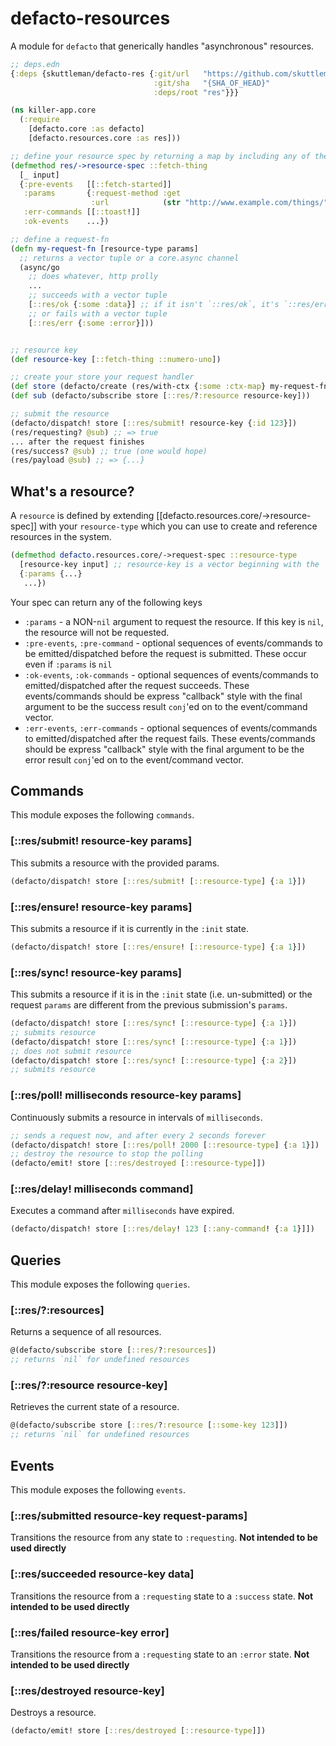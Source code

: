 # defacto-resources

A module for `defacto` that generically handles "asynchronous" resources.

```clojure
;; deps.edn
{:deps {skuttleman/defacto-res {:git/url   "https://github.com/skuttleman/defacto"
                                :git/sha   "{SHA_OF_HEAD}"
                                :deps/root "res"}}}
```

```clojure
(ns killer-app.core
  (:require
    [defacto.core :as defacto]
    [defacto.resources.core :as res]))

;; define your resource spec by returning a map by including any of the following
(defmethod res/->resource-spec ::fetch-thing
  [_ input]
  {:pre-events   [[::fetch-started]]
   :params       {:request-method :get
                  :url            (str "http://www.example.com/things/" (:id input))}
   :err-commands [[::toast!]]
   :ok-events    ...})

;; define a request-fn
(defn my-request-fn [resource-type params]
  ;; returns a vector tuple or a core.async channel
  (async/go
    ;; does whatever, http prolly
    ...
    ;; succeeds with a vector tuple
    [::res/ok {:some :data}] ;; if it isn't `::res/ok`, it's `::res/err`
    ;; or fails with a vector tuple
    [::res/err {:some :error}]))


;; resource key
(def resource-key [::fetch-thing ::numero-uno])

;; create your store your request handler
(def store (defacto/create (res/with-ctx {:some :ctx-map} my-request-fn) {}))
(def sub (defacto/subscribe store [::res/?:resource resource-key]))

;; submit the resource
(defacto/dispatch! store [::res/submit! resource-key {:id 123}])
(res/requesting? @sub) ;; => true
... after the request finishes
(res/success? @sub) ;; true (one would hope)
(res/payload @sub) ;; => {...}
```

## What's a resource?

A `resource` is defined by extending [[defacto.resources.core/->resource-spec]] with your `resource-type` which
you can use to create and reference resources in the system.

```clojure
(defmethod defacto.resources.core/->request-spec ::resource-type
  [resource-key input] ;; resource-key is a vector beginning with the `resource-type`
  {:params {...}
   ...})
```

Your spec can return any of the following keys

- `:params` - a NON-`nil` argument to request the resource. If this key is `nil`, the resource will not be requested.
- `:pre-events`, `:pre-command` - optional sequences of events/commands to be emitted/dispatched before the request
  is submitted. These occur even if `:params` is `nil`
- `:ok-events`, `:ok-commands` - optional sequences of events/commands to emitted/dispatched after the request succeeds.
  These events/commands should be express "callback" style with the final argument to be the success result `conj`'ed on
  to the event/command vector.
- `:err-events`, `:err-commands` - optional sequences of events/commands to emitted/dispatched after the request fails.
  These events/commands should be express "callback" style with the final argument to be the error result `conj`'ed on
  to the event/command vector.

## Commands

This module exposes the following `commands`.

### [::res/submit! resource-key params]

This submits a resource with the provided params.

```clojure
(defacto/dispatch! store [::res/submit! [::resource-type] {:a 1}])
```

### [::res/ensure! resource-key params]

This submits a resource if it is currently in the `:init` state.

```clojure
(defacto/dispatch! store [::res/ensure! [::resource-type] {:a 1}])
```

### [::res/sync! resource-key params]

This submits a resource if it is in the `:init` state (i.e. un-submitted) or the request `params` are different
from the previous submission's `params`.

```clojure
(defacto/dispatch! store [::res/sync! [::resource-type] {:a 1}])
;; submits resource
(defacto/dispatch! store [::res/sync! [::resource-type] {:a 1}])
;; does not submit resource
(defacto/dispatch! store [::res/sync! [::resource-type] {:a 2}])
;; submits resource
```

### [::res/poll! milliseconds resource-key params]

Continuously submits a resource in intervals of `milliseconds`.

```clojure
;; sends a request now, and after every 2 seconds forever
(defacto/dispatch! store [::res/poll! 2000 [::resource-type] {:a 1}])
;; destroy the resource to stop the polling
(defacto/emit! store [::res/destroyed [::resource-type]])
```

### [::res/delay! milliseconds command]

Executes a command after `milliseconds` have expired.

```clojure
(defacto/dispatch! store [::res/delay! 123 [::any-command! {:a 1}]])
```

## Queries

This module exposes the following `queries`.

### [::res/?:resources]

Returns a sequence of all resources.

```clojure
@(defacto/subscribe store [::res/?:resources])
;; returns `nil` for undefined resources
```

### [::res/?:resource resource-key]

Retrieves the current state of a resource.

```clojure
@(defacto/subscribe store [::res/?:resource [::some-key 123]])
;; returns `nil` for undefined resources
```

## Events

This module exposes the following `events`.

### [::res/submitted resource-key request-params]

Transitions the resource from any state to `:requesting`. **Not intended to be used directly**

### [::res/succeeded resource-key data]

Transitions the resource from a `:requesting` state to a `:success` state. **Not intended to be used directly**

### [::res/failed resource-key error]

Transitions the resource from a `:requesting` state to an `:error` state. **Not intended to be used directly**

### [::res/destroyed resource-key]

Destroys a resource.

```clojure
(defacto/emit! store [::res/destroyed [::resource-type]])
```
